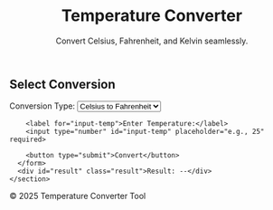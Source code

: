 
<!DOCTYPE html>
<html lang="en">
<head>
  <meta charset="UTF-8">
  <meta name="viewport" content="width=device-width, initial-scale=1.0">
  <title>Temperature Converter</title>
  <link rel="stylesheet" href="temp.css">
</head>
<body>
  <header class="header">
    <h1>Temperature Converter</h1>
    <p>Convert Celsius, Fahrenheit, and Kelvin seamlessly.</p>
  </header>

  <main class="main">
    <section class="converter">
      <h2>Select Conversion</h2>
      <form id="convert-form">
        <label for="conversion-type">Conversion Type:</label>
        <select id="conversion-type" required>
          <option value="c-to-f">Celsius to Fahrenheit</option>
          <option value="f-to-c">Fahrenheit to Celsius</option>
          <option value="c-to-k">Celsius to Kelvin</option>
          <option value="k-to-c">Kelvin to Celsius</option>
        </select>

        <label for="input-temp">Enter Temperature:</label>
        <input type="number" id="input-temp" placeholder="e.g., 25" required>

        <button type="submit">Convert</button>
      </form>
      <div id="result" class="result">Result: --</div>
    </section>
  </main>

  <footer class="footer">
    <p>&copy; 2025 Temperature Converter Tool</p>
  </footer>

  <script src="temp.js"></script>
</body>
</html>

